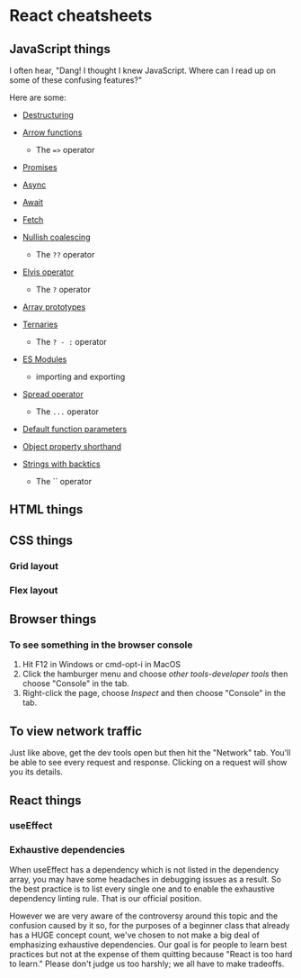 # React cheatsheets

## JavaScript things



I often hear, "Dang! I thought I knew JavaScript. Where can I read up on some of these confusing features?" 

Here are some:
* [Destructuring](https://developer.mozilla.org/en-US/docs/Web/JavaScript/Reference/Operators/Destructuring_assignment)
* [Arrow functions](https://developer.mozilla.org/en-US/docs/Web/JavaScript/Reference/Functions/Arrow_functions) 
  * The `=>` operator
* [Promises](https://developer.mozilla.org/en-US/docs/Web/JavaScript/Reference/Global_Objects/Promise)
* [Async](https://developer.mozilla.org/en-US/docs/Web/JavaScript/Reference/Statements/async_function)
* [Await](https://developer.mozilla.org/en-US/docs/Web/JavaScript/Reference/Operators/await)
* [Fetch](https://developer.mozilla.org/en-US/docs/Web/API/Fetch_API)
* [Nullish coalescing](https://developer.mozilla.org/en-US/docs/Web/JavaScript/Reference/Operators/Nullish_coalescing_operator)
  * The `??` operator
* [Elvis operator](https://developer.mozilla.org/en-US/docs/Web/JavaScript/Reference/Operators/Optional_chaining)
  * The `?` operator
* [Array prototypes](https://developer.mozilla.org/en-US/docs/Web/JavaScript/Reference/Global_Objects/Array)
* [Ternaries](https://developer.mozilla.org/en-US/docs/Web/JavaScript/Reference/Operators/Conditional_Operator)
  * The `? - :` operator
* [ES Modules](https://developer.mozilla.org/en-US/docs/Web/JavaScript/Guide/Modules)
  * importing and exporting
* [Spread operator](https://developer.mozilla.org/en-US/docs/Web/JavaScript/Reference/Operators/Spread_syntax)
  * The `...` operator
* [Default function parameters](https://developer.mozilla.org/en-US/docs/Web/JavaScript/Reference/Functions/Default_parameters)

* [Object property shorthand](https://developer.mozilla.org/en-US/docs/Web/JavaScript/Reference/Operators/Object_initializer#New_notations_in_ECMAScript_2015)
* [Strings with backtics](https://developer.mozilla.org/en-US/docs/Web/JavaScript/Reference/Template_literals)
  * The `` operator



## HTML things

## CSS things

### Grid layout

### Flex layout



## Browser things

### To see something in the browser console
1. Hit F12 in Windows or cmd-opt-i in MacOS
2. Click the hamburger menu and choose *other tools-developer tools* then choose "Console" in the tab.
3. Right-click the page, choose *Inspect* and then choose "Console" in the tab.

## To view network traffic
Just like above, get the dev tools open but then hit the "Network" tab. You'll be able to see every request and response. Clicking on a request will show you its details.

## React things

### useEffect

### Exhaustive dependencies
When useEffect has a dependency which is not listed in the dependency array, you may have some headaches in debugging issues as a result. So the best practice is to list every single one and to enable the exhaustive dependency linting rule. That is our official position.

However we are very aware of the controversy around this topic and the confusion caused by it so, for the purposes of a beginner class that already has a HUGE concept count, we've chosen to not make a big deal of emphasizing exhaustive dependencies. Our goal is for people to learn best practices but not at the expense of them quitting because "React is too hard to learn." Please don't judge us too harshly; we all have to make tradeoffs.  

